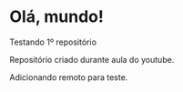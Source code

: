 # Olá, mundo!
 Testando 1º repositório

Repositório criado durante aula do youtube.

Adicionando remoto para teste.
